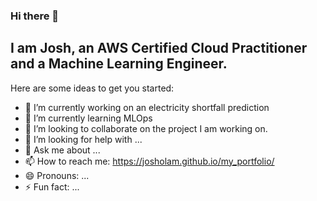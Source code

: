 ### Hi there 👋

## **I am Josh, an AWS Certified Cloud Practitioner and a Machine Learning Engineer.**

Here are some ideas to get you started:

- 🔭 I’m currently working on an electricity shortfall prediction
- 🌱 I’m currently learning MLOps
- 👯 I’m looking to collaborate on the project I am working on.
- 🤔 I’m looking for help with ...
- 💬 Ask me about ...
- 📫 How to reach me: https://josholam.github.io/my_portfolio/
- 😄 Pronouns: ...
- ⚡ Fun fact: ...
